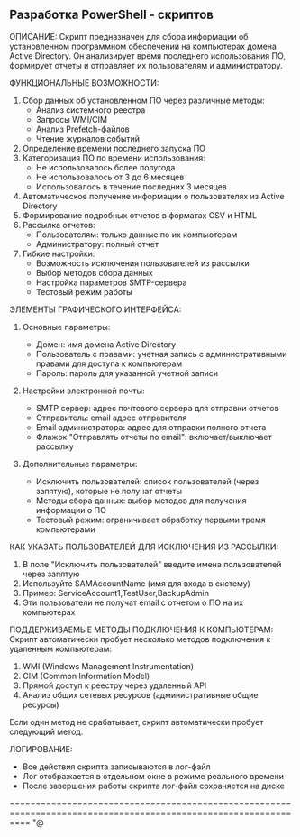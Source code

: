 ## Разработка PowerShell - скриптов

ОПИСАНИЕ:
Скрипт предназначен для сбора информации об установленном программном обеспечении на компьютерах домена Active Directory.
Он анализирует время последнего использования ПО, формирует отчеты и отправляет их пользователям и администратору.

ФУНКЦИОНАЛЬНЫЕ ВОЗМОЖНОСТИ:
1. Сбор данных об установленном ПО через различные методы:
   - Анализ системного реестра
   - Запросы WMI/CIM
   - Анализ Prefetch-файлов
   - Чтение журналов событий
2. Определение времени последнего запуска ПО
3. Категоризация ПО по времени использования:
   - Не использовалось более полугода
   - Не использовалось от 3 до 6 месяцев
   - Использовалось в течение последних 3 месяцев
4. Автоматическое получение информации о пользователях из Active Directory
5. Формирование подробных отчетов в форматах CSV и HTML
6. Рассылка отчетов:
   - Пользователям: только данные по их компьютерам
   - Администратору: полный отчет
7. Гибкие настройки:
   - Возможность исключения пользователей из рассылки
   - Выбор методов сбора данных
   - Настройка параметров SMTP-сервера
   - Тестовый режим работы

ЭЛЕМЕНТЫ ГРАФИЧЕСКОГО ИНТЕРФЕЙСА:

1. Основные параметры:
   - Домен: имя домена Active Directory
   - Пользователь с правами: учетная запись с административными правами для доступа к компьютерам
   - Пароль: пароль для указанной учетной записи

2. Настройки электронной почты:
   - SMTP сервер: адрес почтового сервера для отправки отчетов
   - Отправитель: email адрес отправителя
   - Email администратора: адрес для отправки полного отчета
   - Флажок "Отправлять отчеты по email": включает/выключает рассылку

3. Дополнительные параметры:
   - Исключить пользователей: список пользователей (через запятую), которые не получат отчеты
   - Методы сбора данных: выбор методов для получения информации о ПО
   - Тестовый режим: ограничивает обработку первыми тремя компьютерами

КАК УКАЗАТЬ ПОЛЬЗОВАТЕЛЕЙ ДЛЯ ИСКЛЮЧЕНИЯ ИЗ РАССЫЛКИ:
1. В поле "Исключить пользователей" введите имена пользователей через запятую
2. Используйте SAMAccountName (имя для входа в систему)
3. Пример: ServiceAccount1,TestUser,BackupAdmin
4. Эти пользователи не получат email с отчетом о ПО на их компьютерах

ПОДДЕРЖИВАЕМЫЕ МЕТОДЫ ПОДКЛЮЧЕНИЯ К КОМПЬЮТЕРАМ:
Скрипт автоматически пробует несколько методов подключения к удаленным компьютерам:
1. WMI (Windows Management Instrumentation)
2. CIM (Common Information Model)
3. Прямой доступ к реестру через удаленный API
4. Анализ общих сетевых ресурсов (административные общие ресурсы)

Если один метод не срабатывает, скрипт автоматически пробует следующий метод.

ЛОГИРОВАНИЕ:
- Все действия скрипта записываются в лог-файл
- Лог отображается в отдельном окне в режиме реального времени
- После завершения работы скрипта лог-файл сохраняется на диске

================================================================================================================
"@
